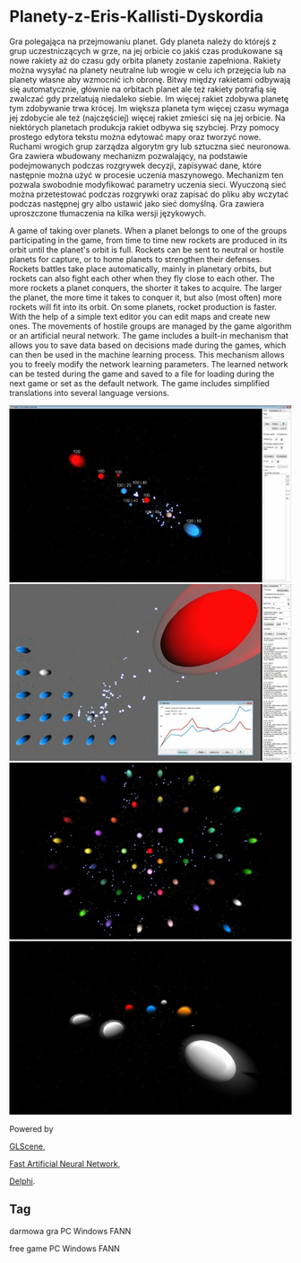 # Planety-z-Eris-Kallisti-Dyskordia

Gra polegająca na przejmowaniu planet. Gdy planeta należy do którejś z grup uczestniczących w grze, na jej orbicie co jakiś czas produkowane są nowe rakiety aż do czasu gdy orbita planety zostanie zapełniona. Rakiety można wysyłać na planety neutralne lub wrogie w celu ich przejęcia lub na planety własne aby wzmocnić ich obronę. Bitwy między rakietami odbywają się automatycznie, głównie na orbitach planet ale też rakiety potrafią się zwalczać gdy przelatują niedaleko siebie.
Im więcej rakiet zdobywa planetę tym zdobywanie trwa krócej. Im większa planeta tym więcej czasu wymaga jej zdobycie ale też (najczęściej) więcej rakiet zmieści się na jej orbicie.
Na niektórych planetach produkcja rakiet odbywa się szybciej.
Przy pomocy prostego edytora tekstu można edytować mapy oraz tworzyć nowe.
Ruchami wrogich grup zarządza algorytm gry lub sztuczna sieć neuronowa.
Gra zawiera wbudowany mechanizm pozwalający, na podstawie podejmowanych podczas rozgrywek decyzji, zapisywać dane, które następnie można użyć w procesie uczenia maszynowego. Mechanizm ten pozwala swobodnie modyfikować parametry uczenia sieci. Wyuczoną sieć można przetestować podczas rozgrywki oraz zapisać do pliku aby wczytać podczas następnej gry albo ustawić jako sieć domyślną.
Gra zawiera uproszczone tłumaczenia na kilka wersji językowych.


A game of taking over planets. When a planet belongs to one of the groups participating in the game, from time to time new rockets are produced in its orbit until the planet's orbit is full. Rockets can be sent to neutral or hostile planets for capture, or to home planets to strengthen their defenses. Rockets battles take place automatically, mainly in planetary orbits, but rockets can also fight each other when they fly close to each other.
The more rockets a planet conquers, the shorter it takes to acquire. The larger the planet, the more time it takes to conquer it, but also (most often) more rockets will fit into its orbit.
On some planets, rocket production is faster.
With the help of a simple text editor you can edit maps and create new ones.
The movements of hostile groups are managed by the game algorithm or an artificial neural network.
The game includes a built-in mechanism that allows you to save data based on decisions made during the games, which can then be used in the machine learning process. This mechanism allows you to freely modify the network learning parameters. The learned network can be tested during the game and saved to a file for loading during the next game or set as the default network.
The game includes simplified translations into several language versions.


<a href="https://github.com/jacek-mulawka/Planety-z-Eris-Kallisti-Dyskordia/blob/main/Gallery/Planety%20z%20Eris%20Kallisti%20Dyskordia%2001.jpg">
  <img src="https://github.com/jacek-mulawka/Planety-z-Eris-Kallisti-Dyskordia/blob/main/Gallery/M/Planety%20z%20Eris%20Kallisti%20Dyskordia%2001%20m.jpg">
</a>

<a href="https://github.com/jacek-mulawka/Planety-z-Eris-Kallisti-Dyskordia/blob/main/Gallery/Planety%20z%20Eris%20Kallisti%20Dyskordia%2002.jpg">
  <img src="https://github.com/jacek-mulawka/Planety-z-Eris-Kallisti-Dyskordia/blob/main/Gallery/M/Planety%20z%20Eris%20Kallisti%20Dyskordia%2002%20m.jpg">
</a>

<a href="https://github.com/jacek-mulawka/Planety-z-Eris-Kallisti-Dyskordia/blob/main/Gallery/Planety%20z%20Eris%20Kallisti%20Dyskordia%2003.jpg">
  <img src="https://github.com/jacek-mulawka/Planety-z-Eris-Kallisti-Dyskordia/blob/main/Gallery/M/Planety%20z%20Eris%20Kallisti%20Dyskordia%2003%20m.jpg">
</a>

<a href="https://github.com/jacek-mulawka/Planety-z-Eris-Kallisti-Dyskordia/blob/main/Gallery/Planety%20z%20Eris%20Kallisti%20Dyskordia%2004.jpg">
  <img src="https://github.com/jacek-mulawka/Planety-z-Eris-Kallisti-Dyskordia/blob/main/Gallery/M/Planety%20z%20Eris%20Kallisti%20Dyskordia%2004%20m.jpg">
</a>


Powered by

[GLScene](http://glscene.sourceforge.net),

[Fast Artificial Neural Network](https://sourceforge.net/projects/fann/),

[Delphi](https://www.embarcadero.com/products/delphi).


## Tag
darmowa gra PC Windows FANN

free game PC Windows FANN
